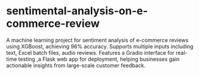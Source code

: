 # sentimental-analysis-on-e-commerce-review
A machine learning project for sentiment analysis of e-commerce reviews using XGBoost, achieving 96% accuracy. Supports multiple inputs including text, Excel batch files,  audio reviews. Features a Gradio interface for real-time testing ,a Flask web app for deployment, helping businesses gain actionable insights from large-scale customer feedback.
